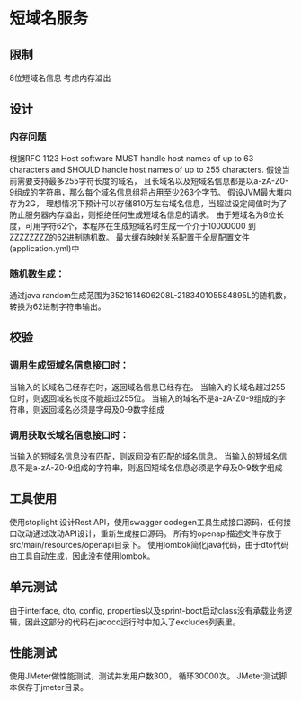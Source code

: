 # 短域名服务

## 限制
8位短域名信息
考虑内存溢出

## 设计
### 内存问题
根据RFC 1123
Host software MUST handle host names of up to 63 characters and SHOULD handle host names of up to 255 characters.
假设当前需要支持最多255字符长度的域名， 且长域名以及短域名信息都是以a-zA-Z0-9组成的字符串，那么每个域名信息组将占用至少263个字节。
假设JVM最大堆内存为2G， 理想情况下预计可以存储810万左右域名信息，当超过设定阈值时为了防止服务器内存溢出，则拒绝任何生成短域名信息的请求。
由于短域名为8位长度，可用字符62个，本程序在生成短域名时生成一个介于10000000 到 ZZZZZZZZ的62进制随机数。
最大缓存映射关系配置于全局配置文件(application.yml)中

### 随机数生成：
通过java random生成范围为3521614606208L-218340105584895L的随机数，转换为62进制字符串输出。

## 校验
### 调用生成短域名信息接口时：
当输入的长域名已经存在时，返回域名信息已经存在。
当输入的长域名超过255位时，则返回域名长度不能超过255位。
当输入的域名不是a-zA-Z0-9组成的字符串，则返回域名必须是字母及0-9数字组成

### 调用获取长域名信息接口时：
当输入的短域名信息没有匹配，则返回没有匹配的域名信息。
当输入的短域名信息不是a-zA-Z0-9组成的字符串，则返回短域名信息必须是字母及0-9数字组成


## 工具使用
使用stoplight 设计Rest API，使用swagger codegen工具生成接口源码，任何接口改动通过改动API设计，重新生成接口源码。
所有的openapi描述文件存放于src/main/resources/openapi目录下。
使用lombok简化java代码，由于dto代码由工具自动生成，因此没有使用lombok。

## 单元测试
由于interface, dto, config, properties以及sprint-boot启动class没有承载业务逻辑，因此这部分的代码在jacoco运行时中加入了excludes列表里。

## 性能测试
使用JMeter做性能测试，测试并发用户数300， 循环30000次。 
JMeter测试脚本保存于jmeter目录。
